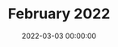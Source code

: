---
title: February 2022
date: 2022-03-03 00:00:00
category: monthly issue
layout: monthly_issue
folder: february2022issue
volume: 2
issue: 2
---